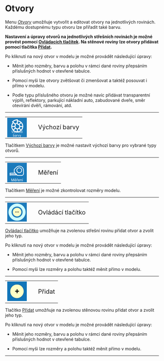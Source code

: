 
<h1>Otvory</h1>

<p>Menu <u><i>Otvory</i></u> umožňuje vytvořit a editovat otvory na jednotlivých rovinách. Každému dostupnému typu otvoru lze přiřadit také barvu.</p>
<p><b>Nastavení a úpravy otvorů na jednotlivých střešních rovinách je možné provést pomocí <u>Ovládacích tlačítek</u>. Na stěnové roviny lze otvory přidávat pomocí tlačítka <u>Přidat</u>.</b></p>

<p>Po kliknutí na nový otvor v modelu je možné provádět následující úpravy:</p>
<ul>
  <li><p>Měnit jeho rozměry, barvu a polohu v rámci dané roviny přepsáním příslušných hodnot v otevřené tabulce.</p></li>
  <li><p>Pomocí myši lze otvory zvětšovat či zmenšovat a taktéž posouvat i přímo v modelu.</p></li>
  <li><p>Podle typu příslušného otvoru je možné navíc přidávat transparentní výplň, reflektory, parkující nákladní auto, zabudované dveře, směr otevírání dvěří, rámování, atd.</p></li>
</ul>

<hr class="main"> <!-- Vodorovná čára jako oddělovač sekce -->

<p>
<table>
  <tr>
    <td>
      <div style="position: relative; width: 64px; height: 64px;">
        <img src="img/ColorsIcon64x64.png" alt="ColorsIcon64x64.png" width="64" height="64">
        <div style="position: absolute; bottom: 0; width: 100%; background: none; color: white; font-size: 10px; text-align: center;">
          Výchozí barvy
        </div>
      </div>
    </td>
    <td style="vertical-align: middle; font-size: 20px; padding-left: 30px;">
      Výchozí barvy
    </td>
  </tr>
</table>
</p>

<p>Tlačítkem <u>Výchozí barvy</u> je možné nastavit výchozí barvy pro vybrané typy otvorů.</p>

<hr class="main"> <!-- Vodorovná čára jako oddělovač sekce -->

<p>
<table>
  <tr>
    <td>
      <div style="position: relative; width: 64px; height: 64px;">
        <img src="img/TapeMeasureIcon64x64.png" alt="TapeMeasureIcon64x64.png" width="64" height="64">
        <div style="position: absolute; bottom: 0; width: 100%; background: none; color: white; font-size: 12px; text-align: center;">
          Měření
        </div>
      </div>
    </td>
    <td style="vertical-align: middle; font-size: 20px; padding-left: 30px;">
      Měření
    </td>
  </tr>
</table>
</p>

<p>Tlačítkem <u>Měření</u> je možné zkontrolovat rozměry modelu.</p>

<hr class="main"> <!-- Vodorovná čára jako oddělovač sekce -->

<p>
<table>
  <tr>
    <td><img src="img/ControlButton.png" alt="ControlButton.png" width="64"></td>
    <td style="vertical-align: middle; font-size: 20px; padding-left: 30px;">Ovládácí tlačítko</td>
  </tr> 
</table>
</p>

<p><u>Ovládací tlačítko</u> umožňuje na zvolenou střešní rovinu přidat otvor a zvolit jeho typ.</p>
<p>Po kliknutí na nový otvor v modelu je možné provádět následující úpravy:</p>
<ul>
  <li><p>Měnit jeho rozměry, barvu a polohu v rámci dané roviny přepsáním příslušných hodnot v otevřené tabulce.</p></li>
  <li><p>Pomocí myši lze rozměry a polohu taktéž měnit přímo v modelu.</p></li>
</ul>

<hr class="main"> <!-- Vodorovná čára jako oddělovač sekce -->

<p>
<table>
  <tr>
    <td><img src="img/AddButtonRound.png" alt="AddButtonRound.png" width="64"></td>
    <td style="vertical-align: middle; font-size: 20px; padding-left: 30px;">Přidat</td>
  </tr> 
</table>
</p>

<p>Tlačítko <u>Přidat</u> umožňuje na zvolenou stěnovou rovinu přidat otvor a zvolit jeho typ.</p>
<p>Po kliknutí na nový otvor v modelu je možné provádět následující úpravy:</p>
<ul>
  <li><p>Měnit jeho rozměry, barvu a polohu v rámci dané roviny přepsáním příslušných hodnot v otevřené tabulce.</p></li>
  <li><p>Pomocí myši lze rozměry a polohu taktéž měnit přímo v modelu.</p></li>
</ul>

<hr class="main"> <!-- Vodorovná čára jako oddělovač sekce -->

<!-- product: HiStruct Building Configurator -->


